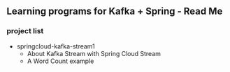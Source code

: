 
## Learning programs for Kafka + Spring - Read Me
### project list
* springcloud-kafka-stream1 
  - About Kafka Stream with Spring Cloud Stream
  - A Word Count example 


